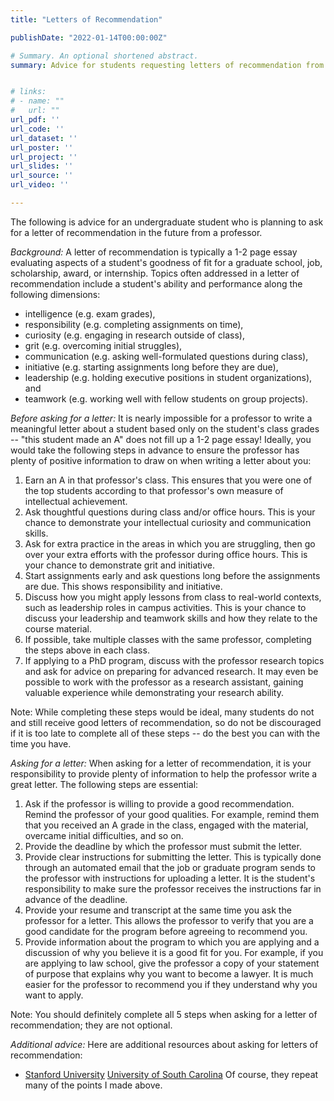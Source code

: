 ```yaml
---
title: "Letters of Recommendation"

publishDate: "2022-01-14T00:00:00Z"

# Summary. An optional shortened abstract.
summary: Advice for students requesting letters of recommendation from professors.


# links:
# - name: ""
#   url: ""
url_pdf: ''
url_code: ''
url_dataset: ''
url_poster: ''
url_project: ''
url_slides: ''
url_source: ''
url_video: ''

---
```


The following is advice for an undergraduate student who is planning to ask for a letter of recommendation in the future from a professor. 

*Background:* A letter of recommendation is typically a 1-2 page essay evaluating aspects of a student's goodness of fit for a graduate school, job, scholarship, award, or internship. Topics often addressed in a letter of recommendation include a student's ability and performance along the following dimensions: 

- intelligence (e.g. exam grades), 
- responsibility (e.g. completing assignments on time),
- curiosity (e.g. engaging in research outside of class),
- grit (e.g. overcoming initial struggles),
- communication (e.g. asking well-formulated questions during class),
- initiative (e.g. starting assignments long before they are due),
- leadership (e.g. holding executive positions in student organizations), and  
- teamwork (e.g. working well with fellow students on group projects).


*Before asking for a letter:* It is nearly impossible for a professor to write a meaningful letter about a student based only on the student's class grades -- "this student made an A" does not fill up a 1-2 page essay! Ideally, you would take the following steps in advance to ensure the professor has plenty of positive information to draw on when writing a letter about you:

1. Earn an A in that professor's class. This ensures that you were one of the top students according to that professor's own measure of intellectual achievement.
2. Ask thoughtful questions during class and/or office hours. This is your chance to demonstrate your intellectual curiosity and communication skills.
3. Ask for extra practice in the areas in which you are struggling, then go over your extra efforts with the professor during office hours. This is your chance to demonstrate grit and initiative. 
4. Start assignments early and ask questions long before the assignments are due. This shows responsibility and initiative.
5. Discuss how you might apply lessons from class to real-world contexts, such as leadership roles in campus activities. This is your chance to discuss your leadership and teamwork skills and how they relate to the course material.
6. If possible, take multiple classes with the same professor, completing the steps above in each class. 
7. If applying to a PhD program, discuss with the professor research topics and ask for advice on preparing for advanced research. It may even be possible to work with the professor as a research assistant, gaining valuable experience while demonstrating your research ability.

Note: While completing these steps would be ideal, many students do not and still receive good letters of recommendation, so do not be discouraged if it is too late to complete all of these steps -- do the best you can with the time you have.


*Asking for a letter:* When asking for a letter of recommendation, it is your responsibility to provide plenty of information to help the professor write a great letter. The following steps are essential:

1. Ask if the professor is willing to provide a good recommendation. Remind the professor of your good qualities. For example, remind them that you received an A grade in the class, engaged with the material, overcame initial difficulties, and so on.
2. Provide the deadline by which the professor must submit the letter.
3. Provide clear instructions for submitting the letter. This is typically done through an automated email that the job or graduate program sends to the professor with instructions for uploading a letter. It is the student's responsibility to make sure the professor receives the instructions far in advance of the deadline.
4. Provide your resume and transcript at the same time you ask the professor for a letter. This allows the professor to verify that you are a good candidate for the program before agreeing to recommend you.
5. Provide information about the program to which you are applying and a discussion of why you believe it is a good fit for you. For example, if you are applying to law school, give the professor a copy of your statement of purpose that explains why you want to become a lawyer. It is much easier for the professor to recommend you if they understand why you want to apply.

Note: You should definitely complete all 5 steps when asking for a letter of recommendation; they are not optional.


*Additional advice:*  Here are additional resources about asking for letters of recommendation:
- [Stanford University](https://advising.stanford.edu/current-students/advising-student-handbook/letters-recommendation)
[University of South Carolina](https://sc.edu/about/offices_and_divisions/fellowships_and_scholar_programs/documents/letter_etiquette.pdf)
Of course, they repeat many of the points I made above.

